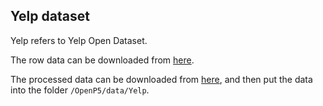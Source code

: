 ## Yelp dataset

Yelp refers to Yelp Open Dataset.

The row data can be downloaded from [here](https://www.yelp.com/dataset).

The processed data can be downloaded from [here](https://drive.google.com/drive/folders/1ZVjrVBLnfBaVNg1BxwsVAiJUvL6P4rKa?usp=drive_link), and then put the data into the folder `/OpenP5/data/Yelp`.
